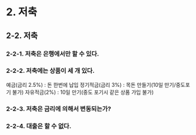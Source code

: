 # 2. 저축

## 2-2. 저축

### 2-2-1. 저축은 은행에서만 할 수 있다.

### 2-2-2. 저축에는 상품이 세 개 있다.
예금(금리 2.5%) : 돈 한번에 납입
정기적금(금리 3%) : 목돈 만들기(10일 만기/중도포기 불가)
자유적금(2%) : 10일 만기(중도 포기시 같은 상품 가입 불가)

### 2-2-3. 저축은 금리에 의해서 변동되는가?

### 2-2-4. 대출은 할 수 없다.